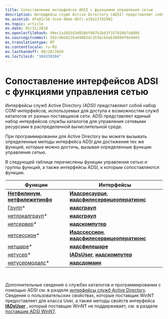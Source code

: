 ```yaml
---
title: Сопоставление интерфейсов ADSI с функциями управления сетью
description: Интерфейсы служб Active Directory (ADSI) представляют собой набор COM-интерфейсов, используемых для доступа к возможностям служб каталогов от разных поставщиков сети.
ms.assetid: dfa81c58-3ce4-40ee-8bfc-a19a13781992
ms.topic: article
ms.date: 05/31/2018
ms.openlocfilehash: 49ec1a1055d3d016bf8b7b1bd3f357810b7ddd86
ms.sourcegitcommit: 592c9bbd22ba69802dc353bcb5eb30699f9e9403
ms.translationtype: MT
ms.contentlocale: ru-RU
ms.lasthandoff: 08/20/2020
ms.locfileid: "104339204"
---
```

# <a name="mapping-adsi-interfaces-to-the-network-management-functions"></a>Сопоставление интерфейсов ADSI с функциями управления сетью

Интерфейсы служб Active Directory (ADSI) представляют собой набор COM-интерфейсов, используемых для доступа к возможностям служб каталогов от разных поставщиков сети. ADSI представляет единый набор интерфейсов службы каталогов для управления сетевыми ресурсами в распределенной вычислительной среде.

При программировании для Active Directory вы можете вызывать определенные методы интерфейса ADSI для достижения тех же функций, которые можно достичь, вызывая определенные функции управления сетью.

В следующей таблице перечислены функции управления сетью и группы функций, а также интерфейсы ADSI, к которым сопоставляются функции.



| Функции                                                                  | Интерфейсы                                                                                             |
|----------------------------------------------------------------------------|--------------------------------------------------------------------------------------------------------|
| [**Нетфилинум**](/windows/desktop/api/lmshare/nf-lmshare-netfileenum), [ **нетфилежетинфо**](/windows/desktop/api/lmshare/nf-lmshare-netfilegetinfo) | [**Иадсресаурце**](/windows/desktop/api/iads/nn-iads-iadsresource), [ **иадсфилесервицеоператионс**](/windows/desktop/api/iads/nn-iads-iadsfileserviceoperations) |
| [Групп](group-functions.md)\*                                          | [**иадсграуп**](/windows/desktop/api/iads/nn-iads-iadsgroup)                                                                        |
| [нетлокалграуп](local-group-functions.md)\*                               | [**иадсграуп**](/windows/desktop/api/iads/nn-iads-iadsgroup)                                                                        |
| [нетсервер](server-functions.md)\*                                        | [**иадскомпутер**](/windows/desktop/api/iads/nn-iads-iadscomputer)                                                                  |
| [нетсессион](session-functions.md)\*                                      | [**Иадссессион**](/windows/desktop/api/iads/nn-iads-iadssession), [ **иадсфилесервицеоператионс**](/windows/desktop/api/iads/nn-iads-iadsfileserviceoperations)   |
| [нетшаре](share-functions.md)\*                                          | [**иадсфилешаре**](/windows/desktop/api/iads/nn-iads-iadsfileshare)                                                                |
| [нетусер](user-functions.md)\*                                            | [**IADsUser**](/windows/desktop/api/iads/nn-iads-iadsuser), [ **иадскомпутер**](/windows/desktop/api/iads/nn-iads-iadscomputer)                                   |
| [нетусермодалс](user-modal-functions.md)\*                                | [**иадсдомаин**](/windows/desktop/api/iads/nn-iads-iadsdomain)                                                                      |



 

Дополнительные сведения о службах каталогов и программировании с помощью ADSI см. в разделе [интерфейсы служб Active Directory](/windows/desktop/ADSI/active-directory-service-interfaces-adsi). Сведения о пользовательских свойствах, которые поставщик WinNT предоставляет для класса User, а также методы свойств интерфейса [**IADsUser**](/windows/desktop/api/iads/nn-iads-iadsuser) , который поставщик WinNT не поддерживает, см. в разделе [поставщик ADSI WinNT](/windows/desktop/ADSI/adsi-winnt-provider).

 

 